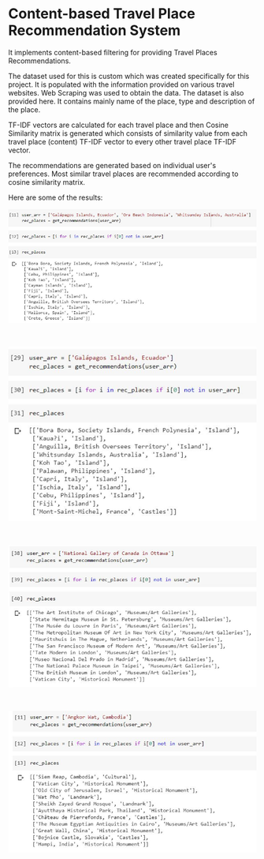 # Content-based Travel Place Recommendation System
It implements content-based filtering for providing Travel Places Recommendations.

The dataset used for this is custom which was created specifically for this project. It is populated with the information provided on various travel websites. Web Scraping was used to obtain the data. The dataset is also provided here. It contains mainly name of the place, type and description of the place.

TF-IDF vectors are calculated for each travel place and then Cosine Similarity matrix is generated which consists of similarity value from each travel place (content) TF-IDF vector to every other travel place TF-IDF vector.

The recommendations are generated based on individual user's preferences. Most similar travel places are recommended according to cosine similarity matrix.

Here are some of the results:

![Result](./Results/1.JPG)

<br/>

![Result](./Results/2.JPG)

<br/>

![Result](./Results/3.JPG)

<br/>

![Result](./Results/4.JPG)
